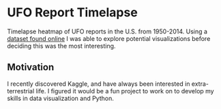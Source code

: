 # UFO Report Timelapse
Timelapse heatmap of UFO reports in the U.S. from 1950-2014. Using a [dataset found online](https://www.kaggle.com/NUFORC/ufo-sightings) I was able to explore potential visualizations before deciding this was the most interesting.

## Motivation
I recently discovered Kaggle, and have always been interested in extra-terrestrial life. I figured it would be a fun project to work on to develop my skills in data visualization and Python.
